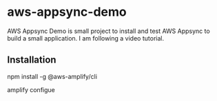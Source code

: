 # aws-appsync-demo

AWS Appsync Demo is small project to install and test AWS Appsync to build a small application. I am following a video tutorial. 

## Installation

npm install -g @aws-amplify/cli

amplify configue
